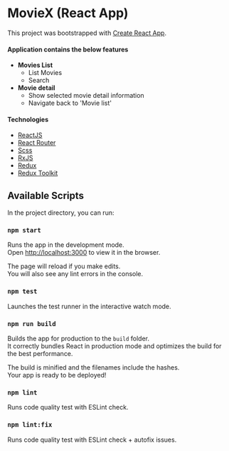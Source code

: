 # MovieX (React App)

This project was bootstrapped with [Create React App](https://github.com/facebook/create-react-app).

#### Application contains the below features

- **Movies List**
  - List Movies
  - Search
- **Movie detail**
  - Show selected movie detail information
  - Navigate back to &#39;Movie list&#39;

#### Technologies

- [ReactJS](https://reactjs.org/)
- [React Router](https://github.com/ReactTraining/react-router)
- [Scss](http://sass-lang.com/)
- [RxJS](https://rxjs.dev/)
- [Redux](http://redux.js.org/)
- [Redux Toolkit](https://redux-toolkit.js.org/)

## Available Scripts

In the project directory, you can run:

### `npm start`

Runs the app in the development mode.\
Open [http://localhost:3000](http://localhost:3000) to view it in the browser.

The page will reload if you make edits.\
You will also see any lint errors in the console.

### `npm test`

Launches the test runner in the interactive watch mode.

### `npm run build`

Builds the app for production to the `build` folder.\
It correctly bundles React in production mode and optimizes the build for the best performance.

The build is minified and the filenames include the hashes.\
Your app is ready to be deployed!

### `npm lint`

Runs code quality test with ESLint check.

### `npm lint:fix`

Runs code quality test with ESLint check + autofix issues.
